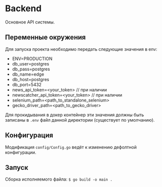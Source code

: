 # Backend

Основное API системы.

## Переменные окружения

Для запуска проекта необходимо передать следующие значения в env:

- ENV=PRODUCTION
- db_user=postgres
- db_pass=postgres
- db_name=edge
- db_host=postgres
- db_port=5432
- news_api_token=<your_token> // при наличии
- newscatcher_api_token=<your_token> // при наличии
- selenium_path=<path_to_standalone_selenium>
- gecko_driver_path=<path_to_gecko_driver>

Для прокидывания в докер контейнер эти значения должны быть записаны в ```.env``` 
файл данной директории (существует по умолчанию).

## Конфигурация

Модификация ```config/Config.go``` ведёт к изменению дефолтной конфигурации.

## Запуск

Сборка исполняемого файла: ``` $ go build -o main . ```
